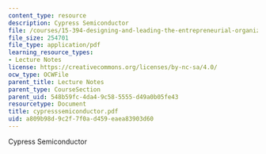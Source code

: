 ```yaml
---
content_type: resource
description: Cypress Semiconductor
file: /courses/15-394-designing-and-leading-the-entrepreneurial-organization-spring-2003/a809b98d9c2f7f0ad459eaea83903d60_cypresssemiconductor.pdf
file_size: 254701
file_type: application/pdf
learning_resource_types:
- Lecture Notes
license: https://creativecommons.org/licenses/by-nc-sa/4.0/
ocw_type: OCWFile
parent_title: Lecture Notes
parent_type: CourseSection
parent_uid: 548b59fc-4da4-9c58-5555-d49a0b05fe43
resourcetype: Document
title: cypresssemiconductor.pdf
uid: a809b98d-9c2f-7f0a-d459-eaea83903d60
---
```

Cypress Semiconductor